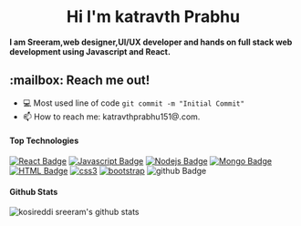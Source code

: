 <h1 align="center"> Hi I'm   katravth Prabhu </h1>

<b>I am  Sreeram,web designer,UI/UX developer and hands on full stack web development using Javascript and React.</b>

<h2>:mailbox: Reach me out!</h2>

<!-- [![Twitter Badge](https://www.linkedin.com/in/prabhu-k-9843941a4?style=flat&labelColor=1ca0f1&logo=twitter&logoColor=white&link=https://www.linkedin.com/in/prabhu-k-9843941a4)](https://www.linkedin.com/in/prabhu-k-9843941a4)   [![Mail Badge](https://img.shields.io/badge/-kosireddiSreeram-c0392b?style=flat&labelColor=c0392b&logo=gmail&logoColor=white)](mailto:katravthprabhu151@.com) -->
- :computer: Most used line of code `git commit -m "Initial Commit"`
- 📫 How to reach me: katravthprabhu151@.com.
  

#### Top Technologies

<!-- TODO: Make technologies links takes you to repositories -->
[![React Badge](https://img.shields.io/badge/-React-61DBFB?style=for-the-badge&labelColor=black&logo=react&logoColor=61DBFB)](#) [![Javascript Badge](https://img.shields.io/badge/-Javascript-F0DB4F?style=for-the-badge&labelColor=black&logo=javascript&logoColor=fff)](#)  [![Nodejs Badge](https://img.shields.io/badge/-Nodejs-3C873A?style=for-the-badge&labelColor=black&logo=node.js&logoColor=fff)](#)  [![Mongo Badge](https://img.shields.io/badge/-MongoDB-47A248?style=for-the-badge&labelColor=green&logo=MongoDB&logoColor=fff)](#)  [![HTML Badge](https://img.shields.io/badge/-html5-E34F26?style=for-the-badge&labelColor=E34F26&logo=HTML5&logoColor=fff)](#)  [![css3](https://img.shields.io/badge/-css3-1572B6?style=for-the-badge&labelColor=1572B6&logo=CSS3&logoColor=fff)](#)  [![bootstrap](https://img.shields.io/badge/-Bootstrap-7952B3?style=for-the-badge&labelColor=7952B3&logo=Bootstrap&logoColor=fff)](#)  ![github Badge](https://img.shields.io/badge/-GitHub-181717?style=for-the-badge&labelColor=181717&logo=GitHub&logoColor=fff)






#### Github Stats

![kosireddi sreeram's github stats](https://github-readme-stats.vercel.app/api?username=prabhuRV&count_private=true&theme=tokyonight)




